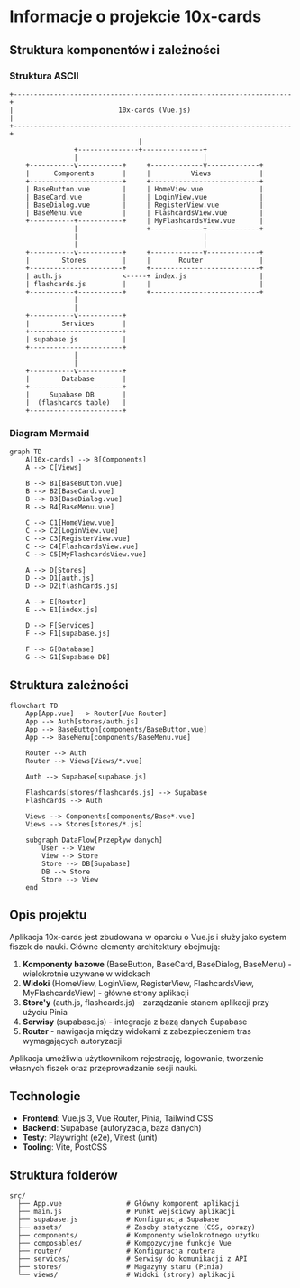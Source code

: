 # Informacje o projekcie 10x-cards

## Struktura komponentów i zależności

### Struktura ASCII

```
+---------------------------------------------------------------------+
|                          10x-cards (Vue.js)                          |
+---------------------------------------------------------------------+
                                |
                +---------------+---------------+
                |                               |
    +-----------v-----------+     +-------------v-------------+
    |      Components       |     |          Views            |
    +-----------------------+     +---------------------------+
    | BaseButton.vue        |     | HomeView.vue              |
    | BaseCard.vue          |     | LoginView.vue             |
    | BaseDialog.vue        |     | RegisterView.vue          |
    | BaseMenu.vue          |     | FlashcardsView.vue        |
    +-----------+-----------+     | MyFlashcardsView.vue      |
                |                 +-------------+-------------+
                |                               |
                |                               |
    +-----------v-----------+     +-------------v-------------+
    |        Stores         |     |       Router              |
    +-----------------------+     +---------------------------+
    | auth.js               <-----+ index.js                  |
    | flashcards.js         |     |                           |
    +-----------+-----------+     +---------------------------+
                |
                |
    +-----------v-----------+
    |        Services       |
    +-----------------------+
    | supabase.js           |
    +-----------------------+
                |
                |
    +-----------v-----------+
    |        Database       |
    +-----------------------+
    |     Supabase DB       |
    |  (flashcards table)   |
    +-----------------------+
```

### Diagram Mermaid

```mermaid
graph TD
    A[10x-cards] --> B[Components]
    A --> C[Views]
    
    B --> B1[BaseButton.vue]
    B --> B2[BaseCard.vue]
    B --> B3[BaseDialog.vue]
    B --> B4[BaseMenu.vue]
    
    C --> C1[HomeView.vue]
    C --> C2[LoginView.vue]
    C --> C3[RegisterView.vue]
    C --> C4[FlashcardsView.vue]
    C --> C5[MyFlashcardsView.vue]
    
    A --> D[Stores]
    D --> D1[auth.js]
    D --> D2[flashcards.js]
    
    A --> E[Router]
    E --> E1[index.js]
    
    D --> F[Services]
    F --> F1[supabase.js]
    
    F --> G[Database]
    G --> G1[Supabase DB]
```

## Struktura zależności

```mermaid
flowchart TD
    App[App.vue] --> Router[Vue Router]
    App --> Auth[stores/auth.js]
    App --> BaseButton[components/BaseButton.vue]
    App --> BaseMenu[components/BaseMenu.vue]
    
    Router --> Auth
    Router --> Views[Views/*.vue]
    
    Auth --> Supabase[supabase.js]
    
    Flashcards[stores/flashcards.js] --> Supabase
    Flashcards --> Auth
    
    Views --> Components[components/Base*.vue]
    Views --> Stores[stores/*.js]
    
    subgraph DataFlow[Przepływ danych]
        User --> View
        View --> Store
        Store --> DB[Supabase]
        DB --> Store
        Store --> View
    end
```

## Opis projektu

Aplikacja 10x-cards jest zbudowana w oparciu o Vue.js i służy jako system fiszek do nauki. Główne elementy architektury obejmują:

1. **Komponenty bazowe** (BaseButton, BaseCard, BaseDialog, BaseMenu) - wielokrotnie używane w widokach
2. **Widoki** (HomeView, LoginView, RegisterView, FlashcardsView, MyFlashcardsView) - główne strony aplikacji
3. **Store'y** (auth.js, flashcards.js) - zarządzanie stanem aplikacji przy użyciu Pinia
4. **Serwisy** (supabase.js) - integracja z bazą danych Supabase
5. **Router** - nawigacja między widokami z zabezpieczeniem tras wymagających autoryzacji

Aplikacja umożliwia użytkownikom rejestrację, logowanie, tworzenie własnych fiszek oraz przeprowadzanie sesji nauki.

## Technologie

- **Frontend**: Vue.js 3, Vue Router, Pinia, Tailwind CSS
- **Backend**: Supabase (autoryzacja, baza danych)
- **Testy**: Playwright (e2e), Vitest (unit)
- **Tooling**: Vite, PostCSS

## Struktura folderów

```
src/
  ├── App.vue                # Główny komponent aplikacji
  ├── main.js                # Punkt wejściowy aplikacji
  ├── supabase.js            # Konfiguracja Supabase
  ├── assets/                # Zasoby statyczne (CSS, obrazy)
  ├── components/            # Komponenty wielokrotnego użytku
  ├── composables/           # Kompozycyjne funkcje Vue
  ├── router/                # Konfiguracja routera
  ├── services/              # Serwisy do komunikacji z API
  ├── stores/                # Magazyny stanu (Pinia)
  └── views/                 # Widoki (strony) aplikacji
```